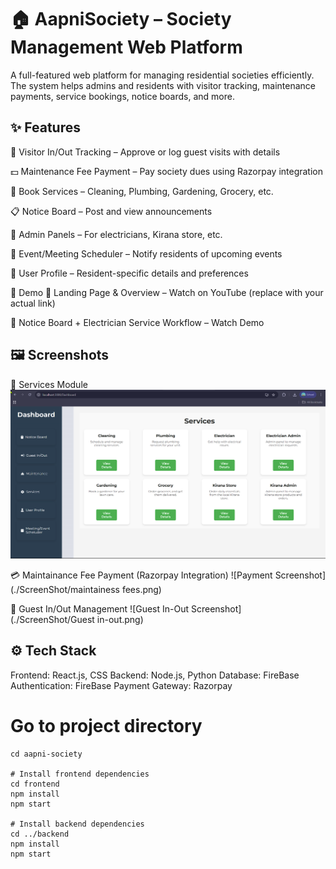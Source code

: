 # 🏠 AapniSociety – Society Management Web Platform
A full-featured web platform for managing residential societies efficiently. The system helps admins and residents with visitor tracking, maintenance payments, service bookings, notice boards, and more.

## ✨ Features
🪪 Visitor In/Out Tracking – Approve or log guest visits with details

💵 Maintenance Fee Payment – Pay society dues using Razorpay integration

🧹 Book Services – Cleaning, Plumbing, Gardening, Grocery, etc.

📋 Notice Board – Post and view announcements

🧰 Admin Panels – For electricians, Kirana store, etc.

📅 Event/Meeting Scheduler – Notify residents of upcoming events

👤 User Profile – Resident-specific details and preferences

🎥 Demo
🔗 Landing Page & Overview – Watch on YouTube (replace with your actual link)

🔗 Notice Board + Electrician Service Workflow – Watch Demo

## 🖼️ Screenshots
🧰 Services Module
![Services Included](./ScreenShot/Services.png)

💳 Maintainance Fee Payment (Razorpay Integration)
![Payment Screenshot](./ScreenShot/maintainess fees.png)

🚪 Guest In/Out Management
![Guest In-Out Screenshot](./ScreenShot/Guest in-out.png)


## ⚙️ Tech Stack
Frontend: React.js, CSS
Backend: Node.js, Python
Database: FireBase
Authentication: FireBase
Payment Gateway: Razorpay


# Go to project directory
```
cd aapni-society

# Install frontend dependencies
cd frontend
npm install
npm start

# Install backend dependencies
cd ../backend
npm install
npm start
```
